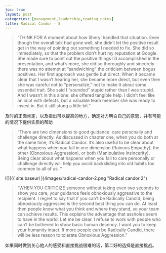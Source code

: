```yaml
---
toc: true
layout: post
categories: [management,leadership,reading_notes]
title: Radical Candor - 5
---
```

> “THINK FOR A moment about how Sheryl handled that situation. Even though the overall talk had gone well, she didn’t let the positive result get in the way of pointing out something I needed to fix. She did so immediately, so that the problem didn’t hurt my reputation at Google. She made sure to point out the positive things I’d accomplished in the presentation, and what’s more, she did so thoroughly and sincerely—there was no attempt at “sandwiching” the criticism between bogus positives. Her first approach was gentle but direct. When it became clear that I wasn’t hearing her, she became more direct, but even then she was careful not to “personalize,” not to make it about some essential trait. She said I “sounded” stupid rather than I was stupid. And I wasn’t in this alone: she offered tangible help. I didn’t feel like an idiot with defects, but a valuable team member she was ready to invest in. But it still stung a little bit.”

及时的正面肯定，以及指出可以提高的地方，确定对方明白自己的意思，并有可能的情况下提供实质的帮助

> “There are two dimensions to good guidance: care personally and challenge directly. As discussed in chapter one, when you do both at the same time, it’s Radical Candor. It’s also useful to be clear about what happens when you fail in one dimension (Ruinous Empathy), the other (Obnoxious Aggression), or both (Manipulative Insincerity). Being clear about what happens when you fail to care personally or challenge directly will help you avoid backsliding into old habits too common to all of us.
”

![]({{ site.baseurl }}/images/radical-candor-2.png "Radical candor 2")

> “WHEN YOU CRITICIZE someone without taking even two seconds to show you care, your guidance feels obnoxiously aggressive to the recipient. I regret to say that if you can’t be Radically Candid, being obnoxiously aggressive is the second best thing you can do. At least then people know what you think and where they stand, so your team can achieve results. This explains the advantage that assholes seem to have in the world.
Let me be clear. I refuse to work with people who can’t be bothered to show basic human decency. I want you to keep your humanity intact. If more people can be Radically Candid, there will be less reason to tolerate Obnoxious Aggression.”

如果同时做到关心他人的感受和直接挑战很难的话，第二好的选择是直接挑战。
